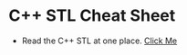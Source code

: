 # C++ STL Cheat Sheet

- Read the C++ STL at one place.
[Click Me](https://www.geeksforgeeks.org/cpp-stl-cheat-sheet/)



